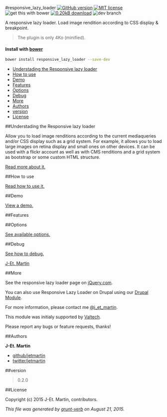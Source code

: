 #responsive_lazy_loader
[![GitHub version](https://badge.fury.io/gh/jetmartin%2Fresponsive-lazy-loader.svg)](http://badge.fury.io/gh/jetmartin%2Fresponsive-lazy-loader) [![MIT license](http://img.shields.io/badge/license-MIT%2FGPLv2-blue.svg)](https://github.com/jetmartin/responsive-lazy-loader/blob/master/LICENSE) ![get this with bower](https://img.shields.io/badge/get%20this%20with-Bower-blue.svg) [![0.20kB download](http://img.shields.io/badge/download-%2E20kB-blue.svg)](https://github.com/jetmartin/responsive-lazy-loader/archive/master.zip) ![dev branch](https://img.shields.io/badge/dev-0%2E2%2Ex-yellow.svg)

A responsive lazy loader. Load image rendition according to CSS display &amp; breakpoint.

>The plugin is only 4Ko (minified).

#### Install with [bower](https://github.com/bower/bower)

```bash
bower install responsive_lazy_loader --save-dev
```

* [Understading the Responsive lazy loader](#understading-the-responsive-lazy-loader)
* [How to use](#how-to-use)
* [Demo](#demo)
* [Features](#features)
* [Options](#options)
* [Debug](#debug)
* [More](#more)
* [Authors](#authors)
* [version](#version)
* [License](#license)


##Understading the Responsive lazy loader

Allow you to load image renditions according to the current mediaqueries and/or CSS display such as a grid system. For example, it allows you to load large images on retina display and small ones on other devices. It can be used with a flickr account as well as with CMS renditions and a grid system as bootstrap or some custom HTML structure.

[Read more about it.](./docs/main_frame.md)

##How to use

[Read how to use it.](./docs/how_to_use.md)

##Demo

[View a demo.](http://jetmartin.github.io/responsive-lazy-loader/demo.html)

##Features

##Options

[See available options.](./docs/settings.md)

##Debug

[See how to debug.](./docs/debug.md)


[J-Et. Martin](http://www.jet-martin.com)

##More

See the responsive lazy loader page on [jQuery.com](http://plugins.jquery.com/responsivelazyloader).

You can also use Responsive Lazy Loader on Drupal using our [Drupal Module](https://drupal.org/sandbox/jetmartin/2158105 "See Drupal responsive lazy loader module").

For more information, please contact me [@j_et_martin](https://twitter.com/J_et_martin "Find me on twitter.").

This module was initialy supported by [Valtech](http://www.valtech.fr).

Please report any bugs or feature requests, thanks!

##Authors


**J-Et. Martin**
 
+ [github/jetmartin](https://github.com/jetmartin)
+ [twitter/jetmartin](http://twitter.com/jetmartin) 

##version
> 0.2.0

##License

Copyright (c) 2015 J-Et. Martin, contributors.   

_This file was generated by [grunt-verb](https://github.com/assemble/grunt-verb) on August 21, 2015._